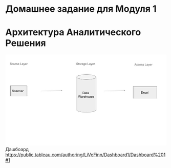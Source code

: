 # Домашнее задание для Модуля 1
# Архитектура Аналитического Решения
![Image](https://github.com/LiveFinn/feedback/blob/main/de101/module01/%D0%90%D1%80%D1%85%D0%B8%D1%82%D0%B5%D0%BA%D1%82%D1%83%D1%80%D0%B0%20%D0%B0%D0%BD%D0%B0%D0%BB%D0%B8%D1%82%D0%B8%D0%BA%D0%B8%20%D0%B4%D0%B0%D0%BD%D0%BD%D1%8B%D1%85.jpg)
Дашбоард
https://public.tableau.com/authoring/LiVeFinn/Dashboard1/Dashboard%201#1
